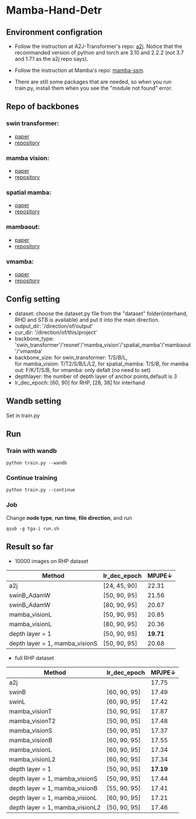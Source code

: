 # Mamba-Hand-Detr
## Environment configration
- Follow the instruction at A2J-Transformer's repo: [a2j](https://github.com/ChanglongJiangGit/A2J-Transformer/tree/main).
Notice that the recommanded version of python and torch are 3.10 and 2.2.2 (not 3.7 and 1.7.1 as the a2j repo says).

- Follow the instruction at Mamba's repo: [mamba-ssm](https://github.com/state-spaces/mamba).
- There are still some packages that are needed, so when you run train.py, install them when you see the "module not found" error.
## Repo of backbones
### swin transformer:
- [paper](https://arxiv.org/pdf/2103.14030)  
- [repository](https://github.com/microsoft/Swin-Transformer)
### mamba vision:
- [paper](https://arxiv.org/pdf/2407.08083)  
- [repository](https://github.com/NVlabs/MambaVision)
### spatial mamba:
- [paper](https://arxiv.org/pdf/2410.15091)  
- [repository](https://github.com/EdwardChasel/Spatial-Mamba)
### mambaout:
- [paper](https://arxiv.org/pdf/2405.07992)  
- [repository](https://github.com/yuweihao/MambaOut)
### vmamba:
- [paper](https://arxiv.org/pdf/2401.10166)  
- [repository](https://github.com/MzeroMiko/VMamba)


## Config setting
- dataset: choose the dataset.py file from the "dataset" folder(interhand, RHD and STB is available) and put it into the main direction. 
- output_dir: '/direction/of/output'
- cur_dir: '/direction/of/this/project'
- backbone_type: 'swin_transformer'/'resnet'/'mamba_vision'/'spatial_mamba'/'mambaout'/'vmamba'
- backbone_size: for swin_transformer: T/S/B/L,  
for mamba_vision: T/T2/S/B/L/L2,
for spatial_mamba: T/S/B,
for mamba out: F/K/T/S/B,
for vmamba: only defalt (no need to set)
- depthlayer: the number of depth layer of anchor points,default is 3
- lr_dec_epoch: [60, 90] for RHP, [28, 38] for interhand
## Wandb setting
Set in train.py
## Run
### Train with wandb
```python train.py --wandb```
### Continue training
```python train.py --continue```
### Job
Change **node type**, **run time**, **file direction**, and run  

```qsub -g tga-i run.sh```
## Result so far
- 10000 images on RHP dataset

|Method|lr_dec_epoch|MPJPE↓|
|-|-|-|
|a2j|[24, 45, 90]|22.31|
|swinB_AdamW|[50, 90, 95]|21.56|
|swinB_AdamW|[80, 90, 95]|20.67|
|mamba_visionL|[50, 90, 95]|20.85|
|mamba_visionL|[80, 90, 95]|20.36|
|depth layer = 1|[50, 90, 95]|**19.71**|
|depth layer = 1, mamba_visionS|[50, 90, 95]|20.68|
- full RHP dataset

|Method|lr_dec_epoch|MPJPE↓|
|-|-|-|
|a2j||17.75|
|swinB|[60, 90, 95]|17.49|
|swinL|[60, 90, 95]|17.42|
|mamba_visionT|[50, 90, 95]|17.87|
|mamba_visionT2|[50, 90, 95]|17.48|
|mamba_visionS|[50, 90, 95]|17.37|
|mamba_visionB|[60, 90, 95]|17.55|
|mamba_visionL|[60, 90, 95]|17.34|
|mamba_visionL2|[60, 90, 95]|17.34|
|depth layer = 1|[50, 90, 95]|**17.19**|
|depth layer = 1, mamba_visionS|[50, 90, 95]|17.44|
|depth layer = 1, mamba_visionB|[55, 90, 95]|17.41|
|depth layer = 1, mamba_visionL|[60, 90, 95]|17.21|
|depth layer = 1, mamba_visionL2|[50, 90, 95]|17.46|
